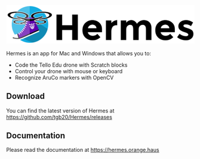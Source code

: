 ![Hermes](/public/media/Hermes-1200x250.png?raw=true "Hermes")

Hermes is an app for Mac and Windows that allows you to:

* Code the Tello Edu drone with Scratch blocks
* Control your drone with mouse or keyboard
* Recognize AruCo markers with OpenCV

## Download

You can find the latest version of Hermes at https://github.com/tgb20/Hermes/releases

## Documentation

Please read the documentation at https://hermes.orange.haus



